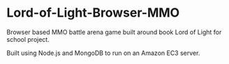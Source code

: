 # Lord-of-Light-Browser-MMO
Browser based MMO battle arena game built around book Lord of Light for school project.

Built using Node.js and MongoDB to run on an Amazon EC3 server.
